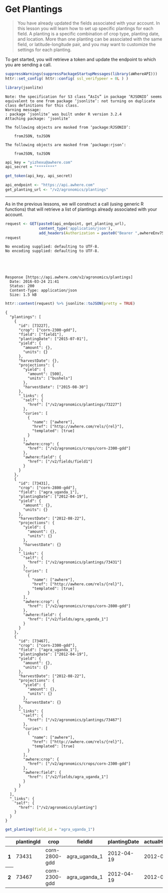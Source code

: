 
<h1>Get Plantings</h1>

>You have already updated the fields associated with your account. In this lesson you will learn how to set up specific plantings for each field. A planting is a specific combination of crop type, planting date, and location. More than one planting can be associated with the same field, or latitude-longitude pair, and you may want to customize the settings for each planting.

<p>To get started, you will retrieve a token and update the endpoint to which you are sending a call.</p>


```R
suppressWarnings(suppressPackageStartupMessages(library(aWhereAPI)))
httr::set_config( httr::config( ssl_verifypeer = 0L ) )

library(jsonlite)
```

    Note: the specification for S3 class “AsIs” in package ‘RJSONIO’ seems equivalent to one from package ‘jsonlite’: not turning on duplicate class definitions for this class.
    Warning message:
    : package ‘jsonlite’ was built under R version 3.2.4
    Attaching package: ‘jsonlite’
    
    The following objects are masked from ‘package:RJSONIO’:
    
        fromJSON, toJSON
    
    The following objects are masked from ‘package:rjson’:
    
        fromJSON, toJSON
    



```R
api_key = "yizhexu@awhere.com"
api_secret = "********"

get_token(api_key, api_secret)
```


```R
api_endpoint <- "https://api.awhere.com"
get_planting_url <- "/v2/agronomics/plantings"
```

___

<p>As in the previous lessons, we will construct a call (using generic R functions) that will retrieve a list of plantings already associated with your account.</p>


```R
request <- GET(paste0(api_endpoint, get_planting_url),
               content_type('application/json'),
               add_headers(Authorization = paste0("Bearer ",awhereEnv75247$token)))
request
```

    No encoding supplied: defaulting to UTF-8.
    No encoding supplied: defaulting to UTF-8.





    Response [https://api.awhere.com/v2/agronomics/plantings]
      Date: 2016-03-24 21:41
      Status: 200
      Content-Type: application/json
      Size: 1.5 kB





```R
httr::content(request) %>% jsonlite::toJSON(pretty = TRUE)
```




    {
      "plantings": [
        {
          "id": [73227],
          "crop": ["corn-2300-gdd"],
          "field": ["field1"],
          "plantingDate": ["2015-07-01"],
          "yield": {
            "amount": {},
            "units": {}
          },
          "harvestDate": {},
          "projections": {
            "yield": {
              "amount": [500],
              "units": ["bushels"]
            },
            "harvestDate": ["2015-08-30"]
          },
          "_links": {
            "self": {
              "href": ["/v2/agronomics/plantings/73227"]
            },
            "curies": [
              {
                "name": ["awhere"],
                "href": ["http://awhere.com/rels/{rel}"],
                "templated": [true]
              }
            ],
            "awhere:crop": {
              "href": ["/v2/agronomics/crops/corn-2300-gdd"]
            },
            "awhere:field": {
              "href": ["/v2/fields/field1"]
            }
          }
        },
        {
          "id": [73431],
          "crop": ["corn-2800-gdd"],
          "field": ["agra_uganda_1"],
          "plantingDate": ["2012-04-19"],
          "yield": {
            "amount": {},
            "units": {}
          },
          "harvestDate": ["2012-08-22"],
          "projections": {
            "yield": {
              "amount": {},
              "units": {}
            },
            "harvestDate": {}
          },
          "_links": {
            "self": {
              "href": ["/v2/agronomics/plantings/73431"]
            },
            "curies": [
              {
                "name": ["awhere"],
                "href": ["http://awhere.com/rels/{rel}"],
                "templated": [true]
              }
            ],
            "awhere:crop": {
              "href": ["/v2/agronomics/crops/corn-2800-gdd"]
            },
            "awhere:field": {
              "href": ["/v2/fields/agra_uganda_1"]
            }
          }
        },
        {
          "id": [73467],
          "crop": ["corn-2300-gdd"],
          "field": ["agra_uganda_1"],
          "plantingDate": ["2012-04-19"],
          "yield": {
            "amount": {},
            "units": {}
          },
          "harvestDate": ["2012-08-22"],
          "projections": {
            "yield": {
              "amount": {},
              "units": {}
            },
            "harvestDate": {}
          },
          "_links": {
            "self": {
              "href": ["/v2/agronomics/plantings/73467"]
            },
            "curies": [
              {
                "name": ["awhere"],
                "href": ["http://awhere.com/rels/{rel}"],
                "templated": [true]
              }
            ],
            "awhere:crop": {
              "href": ["/v2/agronomics/crops/corn-2300-gdd"]
            },
            "awhere:field": {
              "href": ["/v2/fields/agra_uganda_1"]
            }
          }
        }
      ],
      "_links": {
        "self": {
          "href": ["/v2/agronomics/planting"]
        }
      }
    } 




```R
get_planting(field_id = "agra_uganda_1")
```




<table>
<thead><tr><th></th><th scope=col>plantingId</th><th scope=col>crop</th><th scope=col>fieldId</th><th scope=col>plantingDate</th><th scope=col>actualHarvestDate</th><th scope=col>yieldAmount</th><th scope=col>yieldUnits</th><th scope=col>projectedHarvestDate</th><th scope=col>projectedYieldAmount</th><th scope=col>projectedYieldUnits</th></tr></thead>
<tbody>
	<tr><th scope=row>1</th><td>73431</td><td>corn-2800-gdd</td><td>agra_uganda_1</td><td>2012-04-19</td><td>2012-08-22</td><td>NA</td><td>NA</td><td>NA</td><td>NA</td><td>NA</td></tr>
	<tr><th scope=row>2</th><td>73467</td><td>corn-2300-gdd</td><td>agra_uganda_1</td><td>2012-04-19</td><td>2012-08-22</td><td>NA</td><td>NA</td><td>NA</td><td>NA</td><td>NA</td></tr>
</tbody>
</table>



